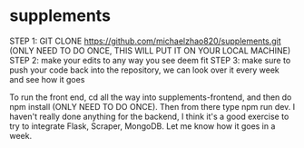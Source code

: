 # supplements

STEP 1: GIT CLONE https://github.com/michaelzhao820/supplements.git (ONLY NEED TO DO ONCE, THIS WILL PUT IT ON YOUR LOCAL MACHINE)
STEP 2: make your edits to any way you see deem fit
STEP 3: make sure to push your code back into the repository, we can look over it every week and see how it goes


To run the front end, cd all the way into supplements-frontend, and then do npm install (ONLY NEED TO DO ONCE). Then from there type npm run dev.
I haven't really done anything for the backend, I think it's a good exercise to try to integrate Flask, Scraper, MongoDB. Let me know how it goes in a
week.
